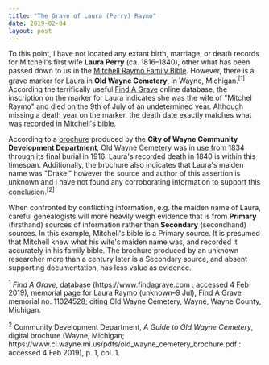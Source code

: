 ```yaml
---
title: "The Grave of Laura (Perry) Raymo"
date: 2019-02-04
layout: post
---
```


To this point, I have not located any extant birth, marriage, or death records for Mitchell's first wife **Laura Perry** (ca. 1816–1840), other what has been passed down to us in the [Mitchell Raymo Family Bible](https://raymo.family/2019/02/01/the-family-bible.html). However, there is a grave marker for Laura in **Old Wayne Cemetery**, in Wayne, Michigan.<sup>[1]</sup> According the terrifically useful [Find A Grave](https://www.findagrave.com/memorial/11024528/laura-raymo) online database, the inscription on the marker for Laura indicates she was the wife of "Mitchel Raymo" and died on the 9th of July of an undetermined year. Although missing a death year on the marker, the death date exactly matches what was recorded in Mitchell's bible.

According to a [brochure](https://www.ci.wayne.mi.us/pdfs/old_wayne_cemetery_brochure.pdf) produced by the **City of Wayne Community Development Department**, Old Wayne Cemetery was in use from 1834 through its final burial in 1916. Laura's recorded death in 1840 is within this timespan. Additionally, the brochure also indicates that Laura's maiden name was "Drake," however the source and author of this assertion is unknown and I have not found any corroborating information to support this conclusion.<sup>[2]</sup>

When confronted by conflicting information, e.g. the maiden name of Laura, careful genealogists will more heavily weigh evidence that is from **Primary** (firsthand) sources of information rather than **Secondary** (secondhand) sources. In this example, Mitchell's bible is a Primary source. It is presumed that Mitchell knew what his wife's maiden name was, and recorded it accurately in his family bible. The brochure produced by an unknown researcher more than a century later is a Secondary source, and absent supporting documentation, has less value as evidence.

<div class="footnotes">
    <p class="footnote">
        <sup>1</sup> <em>Find A Grave</em>, database (https://www.findagrave.com : accessed 4 Feb 2019), memorial page for Laura Raymo (unknown–9 Jul), Find A Grave memorial no. 11024528; citing Old Wayne Cemetery, Wayne, Wayne County, Michigan.
    </p>
    <p class="footnote">
        <sup>2</sup> Community Development Department, <em>A Guide to Old Wayne Cemetery</em>, digital brochure (Wayne, Michigan; https://www.ci.wayne.mi.us/pdfs/old_wayne_cemetery_brochure.pdf : accessed 4 Feb 2019), p. 1, col. 1.
    </p>
</div>
